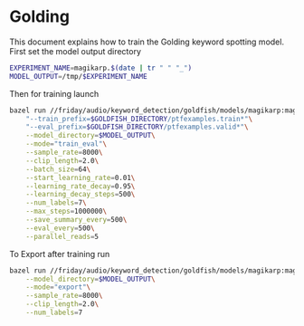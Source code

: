 
# Golding

This document explains how to train the Golding keyword spotting model. First set the
model output directory

```bash
EXPERIMENT_NAME=magikarp.$(date | tr " " "_")
MODEL_OUTPUT=/tmp/$EXPERIMENT_NAME
```

Then for training launch

```bash
bazel run //friday/audio/keyword_detection/goldfish/models/magikarp:magikarp --\
    "--train_prefix=$GOLDFISH_DIRECTORY/ptfexamples.train*"\
    "--eval_prefix=$GOLDFISH_DIRECTORY/ptfexamples.valid*"\
    --model_directory=$MODEL_OUTPUT\
    --mode="train_eval"\
    --sample_rate=8000\
    --clip_length=2.0\
    --batch_size=64\
    --start_learning_rate=0.01\
    --learning_rate_decay=0.95\
    --learning_decay_steps=500\
    --num_labels=7\
    --max_steps=1000000\
    --save_summary_every=500\
    --eval_every=500\
    --parallel_reads=5
```

To Export after training run
```bash
bazel run //friday/audio/keyword_detection/goldfish/models/magikarp:magikarp --\
    --model_directory=$MODEL_OUTPUT\
    --mode="export"\
    --sample_rate=8000\
    --clip_length=2.0\
    --num_labels=7
    
```
